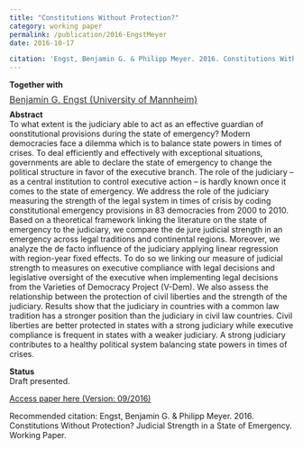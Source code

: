 ```yaml
---
title: "Constitutions Without Protection?"
category: working paper
permalink: /publication/2016-EngstMeyer
date: 2016-10-17

citation: 'Engst, Benjamin G. & Philipp Meyer. 2016. Constitutions Without Protection? Judicial Strength in a State of Emergency. Working Paper.'
---
```


<p><b>Together with</b><br>
<p style="line-height: .5;" align="left"><span style="font-size: small;"><a style="line-height: .5;" href="http://benjamin-engst.de/"><span style="color: #333333;"><span style="font-size: medium;">Benjamin G. Engst (University of Mannheim)</span></span></a>




<p><b>Abstract</b><br>
To what extent is the judiciary able to act as an effective guardian of oonstitutional provisions during the state of emergency? 
Modern democracies face a dilemma which is to balance state powers in times of crises. To deal efficiently and effectively 
with exceptional situations, governments are able to declare the state of emergency to change the political structure in favor of 
the executive branch. The role of the judiciary – as a central institution to control executive action – is hardly known once it 
comes to the state of emergency. We address the role of the judiciary measuring the strength of the legal system in times of 
crisis by coding constitutional emergency provisions in 83 democracies from 2000 to 2010. Based on a theoretical framework 
linking the literature on the state of emergency to the judiciary, we compare the de jure judicial strength in an emergency across 
legal traditions and continental regions. Moreover, we analyze the de facto influence of the judiciary applying linear regression with 
region-year fixed effects. To do so we linking our measure of judicial strength to measures on executive compliance with legal decisions 
and legislative oversight of the executive when implementing legal decisions from the Varieties of Democracy Project (V-Dem). 
We also assess the relationship between the protection of civil liberties and the strength of the judiciary. 
Results show that the judiciary in countries with a common law tradition has a stronger position than the judiciary 
in civil law countries. Civil liberties are better protected in states with a strong judiciary while executive compliance is 
frequent in states with a weaker judiciary. A strong judiciary contributes to a healthy political system balancing state powers in 
times of crises.</p>

<p><b>Status</b><br>
Draft presented.</p>

[Access paper here (Version: 09/2016)](http://phimeyer.github.io/files/c414b2f4-3ad2-46fa-9413-d32ccbdb34b2.pdf)

Recommended citation: Engst, Benjamin G. & Philipp Meyer. 2016. Constitutions Without Protection? Judicial Strength in a State of Emergency. Working Paper.
